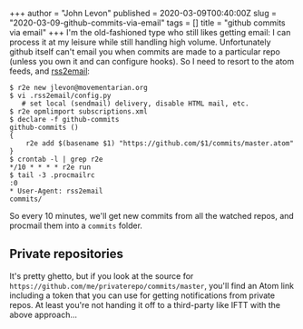 +++
author = "John Levon"
published = 2020-03-09T00:40:00Z
slug = "2020-03-09-github-commits-via-email"
tags = []
title = "github commits via email"
+++
I'm the old-fashioned type who still likes getting email: I can process
it at my leisure while still handling high volume. Unfortunately github
itself can't email you when commits are made to a particular repo
(unless you own it and can configure hooks). So I need to resort to the
atom feeds, and [rss2email](https://github.com/rss2email/rss2email):

    $ r2e new jlevon@movementarian.org
    $ vi .rss2email/config.py
       # set local (sendmail) delivery, disable HTML mail, etc.
    $ r2e opmlimport subscriptions.xml
    $ declare -f github-commits
    github-commits () 
    { 
        r2e add $(basename $1) "https://github.com/$1/commits/master.atom"
    }
    $ crontab -l | grep r2e
    */10 * * * * r2e run
    $ tail -3 .procmailrc 
    :0
    * User-Agent: rss2email
    commits/

So every 10 minutes, we'll get new commits from all the watched repos,
and procmail them into a `commits` folder.

Private repositories
--------------------

It's pretty ghetto, but if you look at the source for
`https://github.com/me/privaterepo/commits/master`, you'll find an Atom
link including a token that you can use for getting notifications from
private repos. At least you're not handing it off to a third-party like
IFTT with the above approach...
